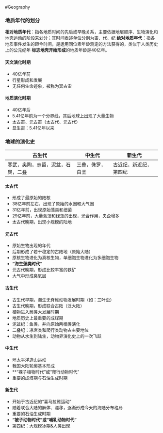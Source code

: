#Geography 
### 地质年代的划分
**相对地质年代**：指各地质时间的先后或早晚关系，主要依据地层顺序、生物演化和地壳运动的阶段来划分；其时间表述单位分别为宙、代、纪
**绝对地质年代**：指各地质事件发生的距今时间，是运用同位素年龄测定的方法获得的，类似于人类历史上的公元纪年
**标志地壳开始形成**的地质年龄是40亿年。
#### 天文演化时期
- 40亿年前
- 行星形成和发展
- 无任何生命迹象，被称为冥古宙
#### 地质演化时期
- 40亿年后
- 5.41亿年前为一个分界线，其后地球上出现了大量生物
- 太古宙、元古宙（太古代、元古代）
- 显生宙：5.41亿年以来
### 地球的演化史
| 古生代 | 中生代 | 新生代 |
| ---- | ---- | ---- |
| 寒武，奥陶，志留，泥盆，石炭，二叠 | 三叠，侏罗，白垩 | 古近纪，新近纪，第四纪 |
#### 太古代
- 形成了最原始的陆核
- 38亿年前左右，出现了原始的水圈和大气圈
- 31亿年前，出现原始藻类和细菌
- 29亿年前，大量蓝藻和绿藻的出现，光合作用，央企增多
- 太古代晚期，出现小规模的陆地
#### 元古代
- 原始生物出现的年代
- 后期形成了若干稳定的古陆地（原始大陆）
- 原核生物进化为真核生物，单细胞生物进化为多细胞生物
- **“海生藻类时代”**
- 元古代晚期，形成比较丰富的铁矿
- 大气中形成臭氧层
#### 古生代
- 古生代早期，海生无脊椎动物发展时期（如：三叶虫）
- 古生代晚期，形成联合古陆（泛大陆）
- 植物进入蕨类大发展时期
- 地质历史上最重要的成煤期
- 泥盆纪：鱼类，并向原始两栖类演化
- 二叠纪：凉席类和爬行类动物占主要地位
- 动物从水生到陆生，动物界演化史上的一次飞跃
#### 中生代
- 环太平洋造山运动
- 我国大陆轮廓基本形成
- **“裸子植物时代”或“爬行动物时代”
- 重要的成煤期与石油生成时期
#### 新生代
- 开始于古近纪的“喜马拉雅运动”
- 随着联合大陆的解体、漂移，逐渐形成今天的海陆分布格局
- 重要的石油生成时期
- **“被子动物时代”或“哺乳动物时代”**
- 第四纪：大规模冰期&人类出现